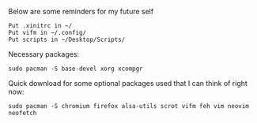 Below are some reminders for my future self
```
Put .xinitrc in ~/
Put vifm in ~/.config/
Put scripts in ~/Desktop/Scripts/
```
Necessary packages:
```
sudo pacman -S base-devel xorg xcompgr
```
Quick download for some optional packages used that I can think of right now:
```
sudo pacman -S chromium firefox alsa-utils scrot vifm feh vim neovim neofetch 
```
